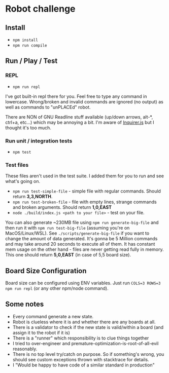# Robot challenge

## Install

- `npm install`
- `npm run compile`

## Run / Play / Test

### REPL

- `npm run repl`

I've got built-in repl there for you.
Feel free to type any command in lowercase.
Wrong/broken and invalid commands are ignored (no output) as well as commands to "unPLACEd" robot.

There are NON of GNU Readline stuff available (up/down arrows, alt-*, ctrl+a, etc...)
which may be annoying a bit. I'm aware of [Inquirer.js](https://github.com/SBoudrias/Inquirer.js) but I
thought it's too much.

### Run unit / integration tests

- `npm test`

### Test files

These files aren't used in the test suite. I added them for you to run and see what's going on.

- `npm run test-simple-file` - simple file with regular commands. Should return **3,3,NORTH**.
- `npm run test-broken-file` - file with empty lines, strange commands and broken arguments. Should return **1,0,EAST**
- `node ./build/index.js <path to your file>` - test on your file.

You can also generate ~230MB file using `npm run generate-big-file` and then
run it with `npm run test-big-file` (assuming you're on MacOS/Linux/WSL).
See `./scripts/generate-big-file` if you want to change the amount of data generated.
It's gonna be 5 Million commands and may take around 20 seconds to execute all of them.
It has constant mem usage on the other hand - files are never getting read fully in memory.
This one should return **5,0,EAST** (in case of 5,5 board size).

## Board Size Configuration

Board size can be configured using ENV variables.
Just run `COLS=3 ROWS=3 npm run repl` (or any other npm/node command).

## Some notes

- Every command generate a new state.
- Robot is clueless where it is and whether there are any boards at all.
- There is a validator to check if the new state is valid/within a board (and assign it to the robot if it is)
- There is a "runner" which responsibility is to clue things together
- I tried to over-engineer and premature-optimization-is-root-of-all-evil reasonably.
- There is no top level try/catch on purpose. So if something's wrong, you should see custom exceptions thrown with stacktrace for details.
- I "Would be happy to have code of a similar standard in production"
